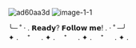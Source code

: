 ![ad60aa3d](https://github.com/OceansBlessing/OceansBlessing/assets/173688831/238b9f2e-69ad-4e76-a0ce-e5e7ace5f28e) ![image-1-1](https://github.com/OceansBlessing/OceansBlessing/assets/173688831/cba3224c-b656-4977-bc01-81f5aeb60823)


╰─ ˚ · . 𝗥𝗲𝗮𝗱𝘆? 𝗙𝗼𝗹𝗹𝗼𝘄 𝗺𝗲! . · ˚ ─╯   
  ✦ . 　⁺ 　 . ✦ . 　⁺ 　 . ✦ . 　⁺ 　 . ✦ .